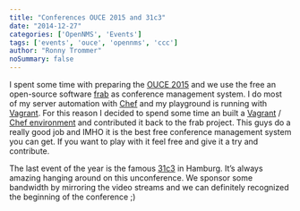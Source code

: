 ```yaml
---
title: "Conferences OUCE 2015 and 31c3"
date: "2014-12-27"
categories: ['OpenNMS', 'Events']
tags: ['events', 'ouce', 'opennms', 'ccc']
author: "Ronny Trommer"
noSummary: false
---
```


I spent some time with preparing the [OUCE 2015](http://www.opennms.eu/2014/12/ouce-2015-university-of-applied-science-in-fulda/) and we use the free an open-source software [frab](http://frab.github.io/frab/) as conference management system.
I do most of my server automation with [Chef](https://www.chef.io/) and my playground is running with [Vagrant](https://www.vagrantup.com/).
For this reason I decided to spend some time an built a [Vagrant](https://github.com/frab/vagrant-frab) / [Chef environment](https://github.com/frab/chef-frab) and contributed it back to the frab project.
This guys do a really good job and IMHO it is the best free conference management system you can get.
If you want to play with it feel free and give it a try and contribute.

The last event of the year is the famous [31c3](http://events.ccc.de/congress/2014/wiki/Static:Main_Page) in Hamburg.
It’s always amazing hanging around on this unconference.
We sponsor some bandwidth by mirroring the video streams and we can definitely recognized the beginning of the conference ;)
